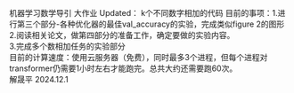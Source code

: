 机器学习数学导引 大作业
Updated： k个不同数字相加的代码
目前的事项：1.进行第三个部分-各种优化器的最佳val_accuracy的实验，完成类似figure 2的图形  
          2.阅读相关论文，做第四部分的准备工作，确定要做的实验内容。   
          3.完成多个数相加任务的实验部分  
目前的计算速度：使用云服务器（免费），同时最多3个进程，但每个进程对transformer仍需要1小时左右才能跑完。总共大约还需要跑60次。  
解晟平 2024.12.1  

